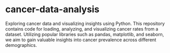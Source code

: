 # cancer-data-analysis
Exploring cancer data and visualizing insights using Python. This repository contains code for loading, analyzing, and visualizing cancer rates from a dataset. Utilizing popular libraries such as pandas, matplotlib, and seaborn, we aim to gain valuable insights into cancer prevalence across different demographics.

